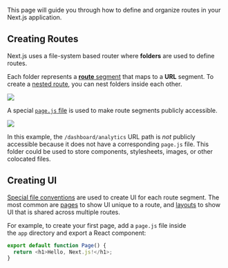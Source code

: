 

This page will guide you through how to define and organize routes in your Next.js application.

## Creating Routes

Next.js uses a file-system based router where **folders** are used to define routes.

Each folder represents a [**route** segment](https://nextjs.org/docs/app/building-your-application/routing#route-segments) that maps to a **URL** segment. To create a [nested route](https://nextjs.org/docs/app/building-your-application/routing#nested-routes), you can nest folders inside each other.

![](https://nextjs.org/_next/image?url=%2Fdocs%2Flight%2Froute-segments-to-path-segments.png&w=1920&q=75)

A special [`page.js` file](https://nextjs.org/docs/app/building-your-application/routing/pages-and-layouts#pages) is used to make route segments publicly accessible.

![](https://nextjs.org/_next/image?url=%2Fdocs%2Flight%2Fdefining-routes.png&w=1920&q=75)

In this example, the `/dashboard/analytics` URL path is _not_ publicly accessible because it does not have a corresponding `page.js` file. This folder could be used to store components, stylesheets, images, or other colocated files.

## Creating UI

[Special file conventions](https://nextjs.org/docs/app/building-your-application/routing#file-conventions) are used to create UI for each route segment. The most common are [pages](https://nextjs.org/docs/app/building-your-application/routing/pages-and-layouts#pages) to show UI unique to a route, and [layouts](https://nextjs.org/docs/app/building-your-application/routing/pages-and-layouts#layouts) to show UI that is shared across multiple routes.

For example, to create your first page, add a `page.js` file inside the `app` directory and export a React component:

```js
export default function Page() {
  return <h1>Hello, Next.js!</h1>;
}
```


